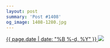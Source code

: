```yaml
---
layout: post
summary: 'Post #1408'
og_image: 1408-1280.jpg
---
```


<p>
 <time>
  <a href="/1408">
   {{ page.date | date: "%B %-d, %Y" }}
  </a>
 </time>
 <a href="/1408">
  <img data-taken="7/1/2021" sizes="(min-width: 700px) 50vw, calc(100vw - 2rem)" src="{{ site.assets_url }}/1408-640.jpg" srcset="{{ site.assets_url }}/1408-320.jpg 320w, {{ site.assets_url }}/1408-640.jpg 640w, {{ site.assets_url }}/1408-960.jpg 960w, {{ site.assets_url }}/1408-1280.jpg 1280w"/>
 </a>
</p>
